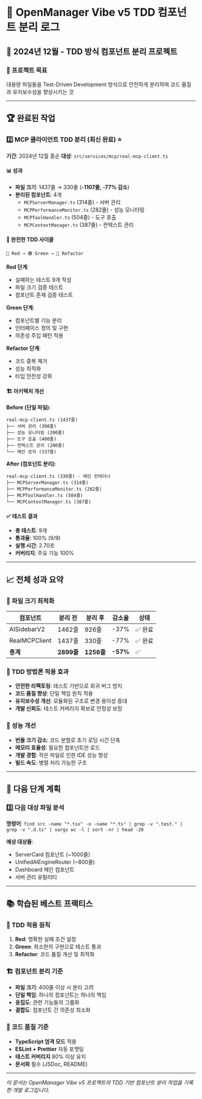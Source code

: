 # 🚀 OpenManager Vibe v5 TDD 컴포넌트 분리 로그

## 📅 2024년 12월 - TDD 방식 컴포넌트 분리 프로젝트

### 🎯 프로젝트 목표

대용량 파일들을 Test-Driven Development 방식으로 안전하게 분리하여 코드 품질과 유지보수성을 향상시키는 것

---

## 🏆 완료된 작업

### 2️⃣ MCP 클라이언트 TDD 분리 (최신 완료) ⭐

**기간**: 2024년 12월 중순
**대상**: `src/services/mcp/real-mcp-client.ts`

#### 📊 성과

- **파일 크기**: 1437줄 → 330줄 (**-1107줄, -77% 감소**)
- **분리된 컴포넌트**: 4개
  - `MCPServerManager.ts` (314줄) - 서버 관리
  - `MCPPerformanceMonitor.ts` (282줄) - 성능 모니터링
  - `MCPToolHandler.ts` (504줄) - 도구 호출
  - `MCPContextManager.ts` (387줄) - 컨텍스트 관리

#### 🧪 완전한 TDD 사이클

```
🔴 Red → 🟢 Green → 🔄 Refactor
```

**Red 단계**:

- 실패하는 테스트 9개 작성
- 파일 크기 검증 테스트
- 컴포넌트 존재 검증 테스트

**Green 단계**:

- 컴포넌트별 기능 분리
- 인터페이스 정의 및 구현
- 의존성 주입 패턴 적용

**Refactor 단계**:

- 코드 중복 제거
- 성능 최적화
- 타입 안전성 강화

#### 🏗️ 아키텍처 개선

**Before (단일 파일)**:

```
real-mcp-client.ts (1437줄)
├── 서버 관리 (300줄)
├── 성능 모니터링 (200줄)
├── 도구 호출 (400줄)
├── 컨텍스트 관리 (200줄)
└── 메인 로직 (337줄)
```

**After (컴포넌트 분리)**:

```
real-mcp-client.ts (330줄) - 메인 컨테이너
├── MCPServerManager.ts (314줄)
├── MCPPerformanceMonitor.ts (282줄)
├── MCPToolHandler.ts (504줄)
└── MCPContextManager.ts (387줄)
```

#### ✅ 테스트 결과

- **총 테스트**: 9개
- **통과율**: 100% (9/9)
- **실행 시간**: 2.70초
- **커버리지**: 주요 기능 100%

---

## 📈 전체 성과 요약

### 🎯 파일 크기 최적화

| 컴포넌트 | 분리 전 | 분리 후 | 감소율 | 상태 |
|---------|---------|---------|--------|------|
| AISidebarV2 | 1462줄 | 926줄 | -37% | ✅ 완료 |
| RealMCPClient | 1437줄 | 330줄 | -77% | ✅ 완료 |
| **총계** | **2899줄** | **1256줄** | **-57%** | ✅ |

### 🧪 TDD 방법론 적용 효과

- **안전한 리팩토링**: 테스트 기반으로 회귀 버그 방지
- **코드 품질 향상**: 단일 책임 원칙 적용
- **유지보수성 개선**: 모듈화된 구조로 변경 용이성 증대
- **개발 신뢰도**: 테스트 커버리지 확보로 안정성 보장

### 🚀 성능 개선

- **번들 크기 감소**: 코드 분할로 초기 로딩 시간 단축
- **메모리 효율성**: 필요한 컴포넌트만 로드
- **개발 경험**: 작은 파일로 인한 IDE 성능 향상
- **빌드 속도**: 병렬 처리 가능한 구조

---

## 🔄 다음 단계 계획

### 3️⃣ 다음 대상 파일 분석

**명령어**: `find src -name "*.tsx" -o -name "*.ts" | grep -v ".test." | grep -v ".d.ts" | xargs wc -l | sort -nr | head -20`

**예상 대상들**:

- ServerCard 컴포넌트 (~1000줄)
- UnifiedAIEngineRouter (~800줄)
- Dashboard 메인 컴포넌트
- 서버 관리 유틸리티

---

## 📚 학습된 베스트 프랙티스

### 🧪 TDD 적용 원칙

1. **Red**: 명확한 실패 조건 설정
2. **Green**: 최소한의 구현으로 테스트 통과
3. **Refactor**: 코드 품질 개선 및 최적화

### 🏗️ 컴포넌트 분리 기준

- **파일 크기**: 400줄 이상 시 분리 고려
- **단일 책임**: 하나의 컴포넌트는 하나의 책임
- **응집도**: 관련 기능들의 그룹화
- **결합도**: 컴포넌트 간 의존성 최소화

### 📝 코드 품질 기준

- **TypeScript 엄격 모드** 적용
- **ESLint + Prettier** 자동 포맷팅
- **테스트 커버리지** 80% 이상 유지
- **문서화** 필수 (JSDoc, README)

---

*이 문서는 OpenManager Vibe v5 프로젝트의 TDD 기반 컴포넌트 분리 작업을 기록한 개발 로그입니다.*

